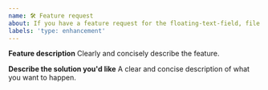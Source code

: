 ```yaml
---
name: 🛠 Feature request
about: If you have a feature request for the floating-text-field, file it here.
labels: 'type: enhancement'
---
```


**Feature description**
Clearly and concisely describe the feature.

**Describe the solution you'd like**
A clear and concise description of what you want to happen.